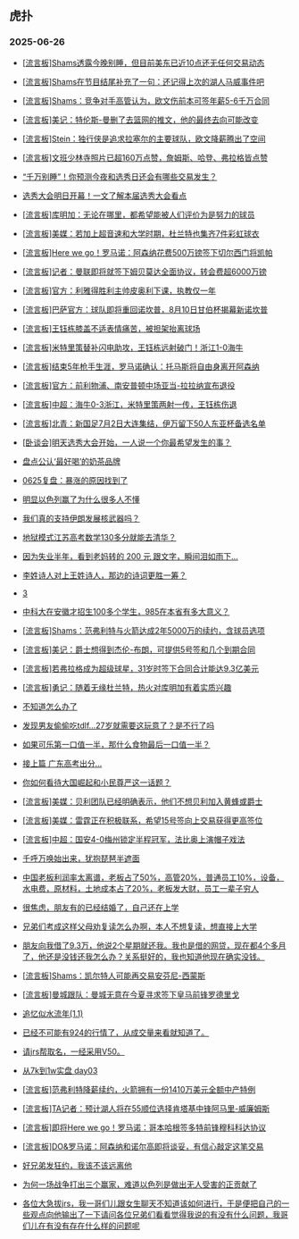 ## 虎扑 
### 2025-06-26

+ [[流言板]Shams透露今晚别睡，但目前美东已近10点还无任何交易动态](https://bbs.hupu.com/633403308.html)

+ [[流言板]Shams在节目结尾补充了一句：还记得上次的湖人马威事件吧](https://bbs.hupu.com/633403668.html)

+ [[流言板]Shams：竞争对手高管认为，欧文伤前本可签年薪5-6千万合同](https://bbs.hupu.com/633400846.html)

+ [[流言板]美记：特伦斯-曼删了去篮网的推文，他的最终去向可能改变](https://bbs.hupu.com/633403735.html)

+ [[流言板]Stein：独行侠是追求拉塞尔的主要球队，欧文降薪腾出了空间](https://bbs.hupu.com/633404616.html)

+ [[流言板]文班少林寺照片已超160万点赞，詹姆斯、哈登、弗拉格皆点赞](https://bbs.hupu.com/633404202.html)

+ [“千万别睡”！你预测今夜和选秀日还会有哪些交易发生？](https://bbs.hupu.com/633401089.html)

+ [选秀大会明日开幕！一文了解本届选秀大会看点](https://bbs.hupu.com/633400911.html)

+ [[流言板]库明加：无论在哪里，都希望能被人们评价为是努力的球员](https://bbs.hupu.com/633404314.html)

+ [[流言板]美媒：若加上超音速和大学时期，杜兰特也集齐7件彩虹球衣](https://bbs.hupu.com/633404475.html)

+ [[流言板]Here we go！罗马诺：阿森纳花费500万镑签下切尔西门将凯帕](https://bbs.hupu.com/633400547.html)

+ [[流言板]记者：曼联即将就签下姆贝莫达全面协议，转会费超6000万镑](https://bbs.hupu.com/633402232.html)

+ [[流言板]官方：利雅得胜利主帅皮奥利下课，执教仅一年](https://bbs.hupu.com/633399764.html)

+ [[流言板]巴萨官方：球队即将重回诺坎普，8月10日甘伯杯揭幕新诺坎普](https://bbs.hupu.com/633398812.html)

+ [[流言板]王钰栋膝盖不适表情痛苦，被担架抬离球场](https://bbs.hupu.com/633402335.html)

+ [[流言板]米特里策替补闪电助攻，王钰栋远射破门！浙江1-0海牛](https://bbs.hupu.com/633402123.html)

+ [[流言板]结束5年枪手生涯，罗马诺确认：托马斯将自由身离开阿森纳](https://bbs.hupu.com/633403180.html)

+ [[流言板]官方：前利物浦、南安普顿中场亚当-拉拉纳宣布退役](https://bbs.hupu.com/633399368.html)

+ [[流言板]中超：海牛0-3浙江，米特里策两射一传，王钰栋伤退](https://bbs.hupu.com/633402712.html)

+ [[流言板]北青：新国足7月2日大连集结，伊万留下50人东亚杯备选名单](https://bbs.hupu.com/633399759.html)

+ [[卧谈会]明天选秀大会开始，一人说一个你最希望发生的事？](https://bbs.hupu.com/633403316.html)

+ [盘点公认‘最好喝’的奶茶品牌](https://bbs.hupu.com/633401516.html)

+ [0625复盘：暴涨的原因找到了](https://bbs.hupu.com/633402076.html)

+ [明显以色列赢了为什么很多人不懂](https://bbs.hupu.com/633401412.html)

+ [我们真的支持伊朗发展核武器吗？](https://bbs.hupu.com/633401401.html)

+ [地狱模式江苏高考数学130多分就能去清华？](https://bbs.hupu.com/633402163.html)

+ [因为失业半年，看到老妈转的 200 元 跟文字，瞬间泪如雨下…](https://bbs.hupu.com/633401451.html)

+ [李姓诗人对上王姓诗人，那边的诗词更胜一筹？](https://bbs.hupu.com/633401186.html)

+ [3](https://bbs.hupu.com/633401351.html)

+ [中科大在安徽才招生100多个学生，985在本省有多大意义？](https://bbs.hupu.com/633401133.html)

+ [[流言板]Shams：范弗利特与火箭达成2年5000万的续约，含球员选项](https://bbs.hupu.com/633405203.html)

+ [[流言板]美记：爵士想得到杰伦-布朗，可提供5号签和几个到期合同](https://bbs.hupu.com/633405111.html)

+ [[流言板]若弗拉格成为超级球星，31岁时签下合同合计能达9.3亿美元](https://bbs.hupu.com/633404779.html)

+ [[流言板]勇记：随着无缘杜兰特，热火对库明加有着实质兴趣](https://bbs.hupu.com/633404841.html)

+ [不知道怎么办了](https://bbs.hupu.com/633404191.html)

+ [发现男友偷偷吃tdlf…27岁就需要这玩意了？是不行了吗](https://bbs.hupu.com/633402725.html)

+ [如果可乐第一口值一半，那什么食物最后一口值一半？](https://bbs.hupu.com/633402901.html)

+ [接上篇 广东高考出分…](https://bbs.hupu.com/633404425.html)

+ [你如何看待大国崛起和小民尊严这一话题？](https://bbs.hupu.com/633402929.html)

+ [[流言板]美媒：贝利团队已经明确表示，他们不想贝利加入黄蜂或爵士](https://bbs.hupu.com/633405102.html)

+ [[流言板]美媒：雷霆正在积极联系，希望15号签向上交易获得更高签位](https://bbs.hupu.com/633405019.html)

+ [[流言板]中超：国安4-0梅州锁定半程冠军，法比奥上演帽子戏法](https://bbs.hupu.com/633403254.html)

+ [千呼万唤始出来，犹抱琵琶半遮面](https://bbs.hupu.com/633405269.html)

+ [中国老板利润率太离谱，老板占了50%，高管20%，普通员工10%，设备，水电费，原材料，土地成本占了20%，老板发大财，员工一辈子穷人](https://bbs.hupu.com/633403555.html)

+ [很焦虑，朋友有的已经结婚了，自己还在上学](https://bbs.hupu.com/633404000.html)

+ [兄弟们考成这样父母劝复读怎么办啊，本人不想复读，想直接上大学](https://bbs.hupu.com/633405072.html)

+ [朋友向我借了9.3万，他说2个星期就还我。我也是借的网贷，现在都4个多月了，他还是没钱还我怎么办？关系挺好的，我也知道他现在确实没钱。](https://bbs.hupu.com/633404632.html)

+ [[流言板]Shams：凯尔特人可能再交易安芬尼-西蒙斯](https://bbs.hupu.com/633406259.html)

+ [[流言板]曼城跟队：曼城无意在今夏寻求签下皇马前锋罗德里戈](https://bbs.hupu.com/633403573.html)

+ [追忆似水流年(1.1)](https://bbs.hupu.com/633404505.html)

+ [已经不可能有924的行情了，从成交量来看就知道了。](https://bbs.hupu.com/633405006.html)

+ [请jrs帮取名，一经采用V50。](https://bbs.hupu.com/633404521.html)

+ [从7k到1w实盘 day03](https://bbs.hupu.com/633405854.html)

+ [[流言板]范弗利特降薪续约，火箭拥有一份1410万美元全额中产特例](https://bbs.hupu.com/633405785.html)

+ [[流言板]TA记者：预计湖人将在55顺位选择肯塔基中锋阿马里-威廉姆斯](https://bbs.hupu.com/633404950.html)

+ [[流言板]即将Here we go！罗马诺：哥本哈根签多特前锋穆科科达协议](https://bbs.hupu.com/633401506.html)

+ [[流言板]DO&amp;罗马诺：阿森纳和诺尔高即将谈妥，有信心敲定这笔交易](https://bbs.hupu.com/633404344.html)

+ [好兄弟发狂约，我该不该远离他](https://bbs.hupu.com/633406536.html)

+ [为何一场战争打出三个赢家，难道以色列是做出无人受害的正贡献了](https://bbs.hupu.com/633404772.html)

+ [各位大急拔jrs，我一哥们儿跟女生聊天不知道该如何进行，于是便把自己的一些观点向他输出了一下请问各位兄弟们看看觉得我说的有没有什么问题，我哥们儿在有没有存在什么样的问题呢](https://bbs.hupu.com/633406199.html)

